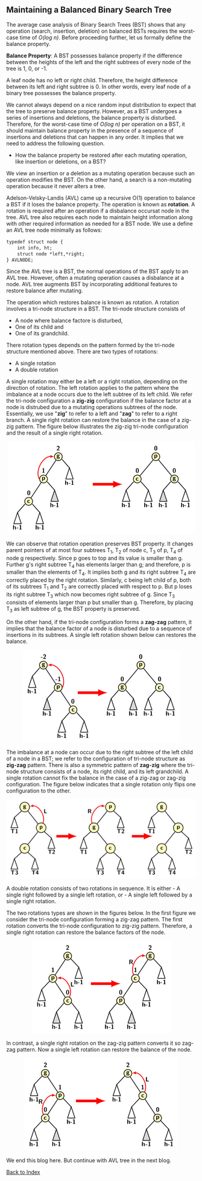## Maintaining a Balanced Binary Search Tree

The average case analysis of Binary Search Trees (BST) shows that any operation (search, insertion, deletion)  on balanced BSTs requires the worst-case time of 
<i>O(log n)</i>. Before proceeding further, let us formally define the balance property. 

<strong>Balance Property</strong>: A BST possesses balance property if the difference between the heights of the left and the right subtrees of every node of the tree is 1, 0, or -1. 

A leaf node has no left or right child. Therefore, the height difference between its left and right subtree is 0. In other words, every leaf node
of a binary tree possesses the balance property.

We cannot always depend on a nice random input distribution to expect that the tree to preserve balance property. However, as a BST undergoes a series of 
insertions and deletions, the balance property is disturbed. Therefore, for the worst-case time of <i>O(log n)</i> per operation on a BST, it should maintain 
balance property in the presence of a sequence of insertions and deletions that can happen in any order. It implies that we need to address the following 
question. 

- How the balance property be restored after each mutating operation, like insertion or deletions, on a BST? 

We view an insertion or a deletion as a mutating operation because such an operation modifies the BST. On the other hand, a search is a non-mutating operation 
because it never alters a tree. 

Adelson-Velsky-Landis (AVL) came up a recursive O(1) operation to balance a BST if it loses the balance property. The operation is known as <b>rotation</b>. 
A rotation is required after an operation if a disbalance occursat node in the tree. AVL tree also requires each node to maintain height information along with
other required information as needed for a BST node. We use a define an AVL tree node minimally as follows:
```
typedef struct node {
    int info, ht;
    struct node *left,*right;
} AVLNODE;
```

Since the AVL tree is a BST, the normal operations of the BST apply to an AVL tree. However, often a mutating operation causes a disbalance at a node. 
AVL tree augments BST by incorporating additional features to restore balance after mutating. 

The operation which restores balance is known as rotation. A rotation involves a tri-node structure in a BST. The tri-node structure consists of 
- A node where balance factore is disturbed,
- One of its child and
- One of its grandchild.

There rotation types depends on the pattern formed by the tri-node structure mentioned above. There are two types of rotations:
- A single rotation
- A double rotation

A single rotation may either be a left or a right rotation, depending on the direction of rotation. The left rotation applies to the pattern where the 
imbalance at a node occurs due to the left subtree of its left child. We refer the tri-node configuration  a <b>zig-zig</b> configuration if the balance factor
at a node is distrubed due to a mutating operations subtrees of the node. Essentially, we use "<b>zig</b>" to refer to a left and "<b>zag</b>" to refer to
a right branch.  A single right rotation can restore the balance in the case of a zig-zig pattern. The figure
below illustrates the zig-zig tri-node configuration and the result of a single right rotation.
<p align="center">
<img src="../images/avlSingleRight.jpg">
</p>
We can observe that rotation operation preserves BST property. It changes parent pointers of at most
four subtrees T<sub>1</sub>, T<sub>2</sub> of node c, T<sub>3</sub> of p, T<sub>4</sub> of node g respectively. Since p goes to top and its value is smaller
than g. Further g's right subtree T<sub>4</sub> has elements larger than g; and therefore, p is smaller than the elements of T<sub>4</sub>. It implies  both
g and its right subtree T<sub>4</sub> are correctly placed by the right rotation. Similarly, c being left child of p, both of its subtrees T<sub>1</sub> and 
T<sub>2</sub> are correctly placed with respect to p. But p loses its right subtree T<sub>3</sub> which now becomes right subtree of g. Since T<sub>3</sub> 
consists of elements larger than p but smaller than g. Therefore, by placing T<sub>3</sub> as left subtree of g, the BST property is preserved.  

On the other hand, if the tri-node configuration forms a <b>zag-zag</b> pattern, it implies that the balance factor of a node is disturbed due to a sequence of 
insertions in its subtrees. A single left rotation shown below can restores the balance. 
<p align="center">
<img src="../images/avlSingleLeft.jpg">
</p>
The imbalance at a node can occur due to the right subtree of the left child of a node in a BST; we refer to the configuration of tri-node structure as 
<b>zig-zag</b> pattern. 
There is also a symmetric pattern of <b>zag-zig</b> where the tri-node structure consists of a node, its right child, and its left grandchild. A single 
rotation cannot fix the balance in the case of a zig-zag or zag-zig configuration. The figure below indicates that a single rotation only flips one configuration 
to the other.

<p align="center">
    <img src="../images/needForDR.jpg">
</p>
A double rotation consists of two rotations in sequence. It is either 
- A single right followed by a single left rotation, or
- A single left followed by a single right rotation.

The two rotations types are shown in the figures below. In the first figure we consider the tri-node configuration forming a zig-zag pattern. The first rotation
converts the tri-node configuration to zig-zig pattern. Therefore, a single right rotation can restore the balance factors of the node. 
<p align="center">
<img src="../images/avlDoubleLR.jpg">
</p>
In contrast, a single right rotation on the zag-zig pattern converts it so zag-zag pattern. Now a single left rotation can restore the balance of the node. 
<p align="center">
<img src="../images/avlDoubleRL.jpg">
</p>

We end this blog here. But continue with AVL tree in the next blog.

[Back to Index](../index.md)


